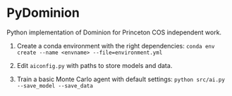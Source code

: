 # PyDominion
Python implementation of Dominion for Princeton COS independent work.

1. Create a conda environment with the right dependencies:
```conda env create --name <envname> --file=environment.yml```

2. Edit `aiconfig.py` with paths to store models and data. 

3. Train a basic Monte Carlo agent with default settings: 
```python src/ai.py --save_model --save_data```
